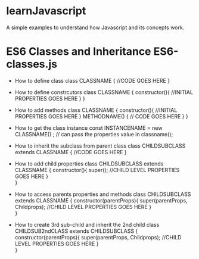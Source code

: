 # learnJavascript
A simple examples to understand how Javascript and its concepts work.

# ES6 Classes and Inheritance ES6-classes.js

- How to define class
    class CLASSNAME {
        //CODE GOES HERE
    }

- How to define constrcutors
    class CLASSNAME {
        constructor(){
            //INITIAL PROPERTIES GOES HERE
        }
    }

- How to add methods
     class CLASSNAME {
        constructor(){
            //INITIAL PROPERTIES GOES HERE
        }
        METHODNAME() {
            // CODE GOES HERE
        }
    }

- How to get the class instance
     const INSTANCENAME = new CLASSNAME() ; // can pass the properties value in classname();

- How to inherit the subclass from parent class
     class CHILDSUBCLASS extends CLASSNAME {
         //CODE GOES HERE
     }

- How to add child properties
    class CHILDSUBCLASS extends CLASSNAME {
           constructor(){
               super();
               //CHILD LEVEL PROPERTIES GOES HERE
           }    
        }

- How to access parents properties and methods
    class CHILDSUBCLASS extends CLASSNAME {
           constructor(parentProps){
               super(parentProps, Childprops);
               //CHILD LEVEL PROPERTIES GOES HERE
           }    
        }

- How to create 3rd sub-child and inherit the 2nd child
 class CHILDSUB2ndCLASS extends CHILDSUBCLASS {
           constructor(parentProps){
               super(parentProps, Childprops);
               //CHILD LEVEL PROPERTIES GOES HERE
           }    
        }
